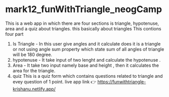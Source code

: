 # mark12_funWithTriangle_neogCamp
This is a web app in which there are four sections is triangle, hypotenuse, area and a quiz about triangles. this basically about triangles
This contions four part 
1. Is Triangle - In this user give angles and it calculate does it is a triangle or not using angle sum property which state sum of all angles of triangle will be 180 degree.
2. hypotenuse - It take input of two lenght and calculate the hypotenuse .
3. Area - It take two input namely base and height , then it calculates the area for the triangle.
4. quiz This is a quiz form which contains questions related to triangle and evey question of 1  point.
live app link 👉 https://funwithtriangle-krishanu.netlify.app/
